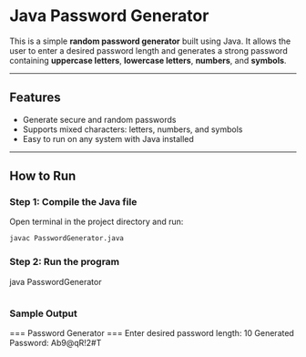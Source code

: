 # Java Password Generator

This is a simple **random password generator** built using Java. It allows the user to enter a desired password length and generates a strong password containing **uppercase letters**, **lowercase letters**, **numbers**, and **symbols**.

---

## Features

- Generate secure and random passwords
- Supports mixed characters: letters, numbers, and symbols
- Easy to run on any system with Java installed

---

## How to Run

### Step 1: Compile the Java file
Open terminal in the project directory and run:

```bash
javac PasswordGenerator.java
```
### Step 2: Run the program
java PasswordGenerator
```
```
### Sample Output
=== Password Generator ===
Enter desired password length: 10
Generated Password: Ab9@qR!2#T
```
